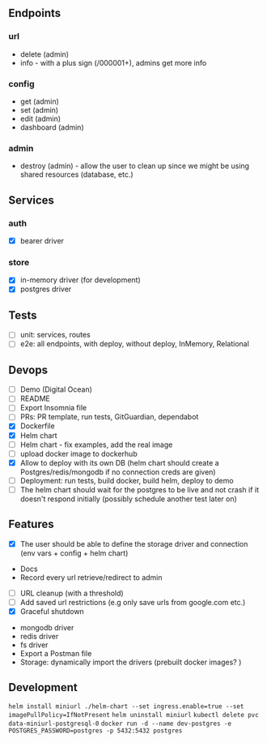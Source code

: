 ## Endpoints

### url

-   delete (admin)
-   info - with a plus sign (/000001+), admins get more info

### config

-   get (admin)
-   set (admin)
-   edit (admin)
-   dashboard (admin)

### admin

-   destroy (admin) - allow the user to clean up since we might be using shared resources (database, etc.)

## Services

### auth

-   [x] bearer driver

### store

-   [x] in-memory driver (for development)
-   [x] postgres driver

## Tests

-   [ ] unit: services, routes
-   [ ] e2e: all endpoints, with deploy, without deploy, InMemory, Relational

## Devops

-   [ ] Demo (Digital Ocean)
-   [ ] README
-   [ ] Export Insomnia file
-   [ ] PRs: PR template, run tests, GitGuardian, dependabot
-   [x] Dockerfile
-   [x] Helm chart
-   [ ] Helm chart - fix examples, add the real image
-   [ ] upload docker image to dockerhub
-   [x] Allow to deploy with its own DB (helm chart should create a Postgres/redis/mongodb if no connection creds are given)
-   [ ] Deployment: run tests, build docker, build helm, deploy to demo
-   [ ] The helm chart should wait for the postgres to be live and not crash if it doesn't respond initially (possibly schedule another test later on)

## Features

-   [x] The user should be able to define the storage driver and connection (env vars + config + helm chart)
-   Docs
-   Record every url retrieve/redirect to admin
-   [ ] URL cleanup (with a threshold)
-   [ ] Add saved url restrictions (e.g only save urls from google.com etc.)
-   [x] Graceful shutdown
-   mongodb driver
-   redis driver
-   fs driver
-   Export a Postman file
-   Storage: dynamically import the drivers (prebuilt docker images? )

## Development

`helm install miniurl ./helm-chart --set ingress.enable=true --set imagePullPolicy=IfNotPresent`
`helm uninstall miniurl`
`kubectl delete pvc data-miniurl-postgresql-0`
`docker run -d --name dev-postgres -e POSTGRES_PASSWORD=postgres -p 5432:5432 postgres`
